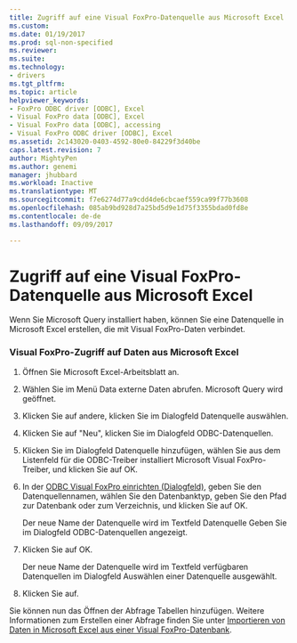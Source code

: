```yaml
---
title: Zugriff auf eine Visual FoxPro-Datenquelle aus Microsoft Excel | Microsoft Docs
ms.custom: 
ms.date: 01/19/2017
ms.prod: sql-non-specified
ms.reviewer: 
ms.suite: 
ms.technology:
- drivers
ms.tgt_pltfrm: 
ms.topic: article
helpviewer_keywords:
- FoxPro ODBC driver [ODBC], Excel
- Visual FoxPro data [ODBC], Excel
- Visual FoxPro data [ODBC], accessing
- Visual FoxPro ODBC driver [ODBC], Excel
ms.assetid: 2c143020-0403-4592-80e0-84229f3d40be
caps.latest.revision: 7
author: MightyPen
ms.author: genemi
manager: jhubbard
ms.workload: Inactive
ms.translationtype: MT
ms.sourcegitcommit: f7e6274d77a9cdd4de6cbcaef559ca99f77b3608
ms.openlocfilehash: 085ab9bd928d7a25bd5d9e1d75f3355bdad0fd8e
ms.contentlocale: de-de
ms.lasthandoff: 09/09/2017

---
```

# <a name="accessing-a-visual-foxpro-data-source-from-microsoft-excel"></a>Zugriff auf eine Visual FoxPro-Datenquelle aus Microsoft Excel
Wenn Sie Microsoft Query installiert haben, können Sie eine Datenquelle in Microsoft Excel erstellen, die mit Visual FoxPro-Daten verbindet.  
  
### <a name="to-access-visual-foxpro-data-from-microsoft-excel"></a>Visual FoxPro-Zugriff auf Daten aus Microsoft Excel  
  
1.  Öffnen Sie Microsoft Excel-Arbeitsblatt an.  
  
2.  Wählen Sie im Menü Data externe Daten abrufen. Microsoft Query wird geöffnet.  
  
3.  Klicken Sie auf andere, klicken Sie im Dialogfeld Datenquelle auswählen.  
  
4.  Klicken Sie auf "Neu", klicken Sie im Dialogfeld ODBC-Datenquellen.  
  
5.  Klicken Sie im Dialogfeld Datenquelle hinzufügen, wählen Sie aus dem Listenfeld für die ODBC-Treiber installiert Microsoft Visual FoxPro-Treiber, und klicken Sie auf OK.  
  
6.  In der [ODBC Visual FoxPro einrichten (Dialogfeld)](../../odbc/microsoft/odbc-visual-foxpro-setup-dialog-box.md), geben Sie den Datenquellennamen, wählen Sie den Datenbanktyp, geben Sie den Pfad zur Datenbank oder zum Verzeichnis, und klicken Sie auf OK.  
  
     Der neue Name der Datenquelle wird im Textfeld Datenquelle Geben Sie im Dialogfeld ODBC-Datenquellen angezeigt.  
  
7.  Klicken Sie auf OK.  
  
     Der neue Name der Datenquelle wird im Textfeld verfügbaren Datenquellen im Dialogfeld Auswählen einer Datenquelle ausgewählt.  
  
8.  Klicken Sie auf.  
  
 Sie können nun das Öffnen der Abfrage Tabellen hinzufügen. Weitere Informationen zum Erstellen einer Abfrage finden Sie unter [Importieren von Daten in Microsoft Excel aus einer Visual FoxPro-Datenbank](../../odbc/microsoft/importing-data-into-microsoft-excel-from-a-visual-foxpro-database.md).


